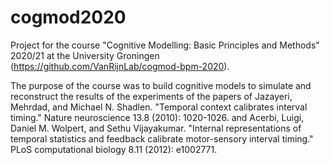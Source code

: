 # cogmod2020
Project for the course "Cognitive Modelling: Basic Principles and Methods" 2020/21 at the University Groningen (https://github.com/VanRijnLab/cogmod-bpm-2020).

The purpose of the course was to build cognitive models to simulate and reconstruct the results of the experiments of the papers of Jazayeri, Mehrdad, and Michael N. Shadlen. "Temporal context calibrates interval timing." Nature neuroscience 13.8 (2010): 1020-1026. and Acerbi, Luigi, Daniel M. Wolpert, and Sethu Vijayakumar. "Internal representations of temporal statistics and feedback calibrate motor-sensory interval timing." PLoS computational biology 8.11 (2012): e1002771.
